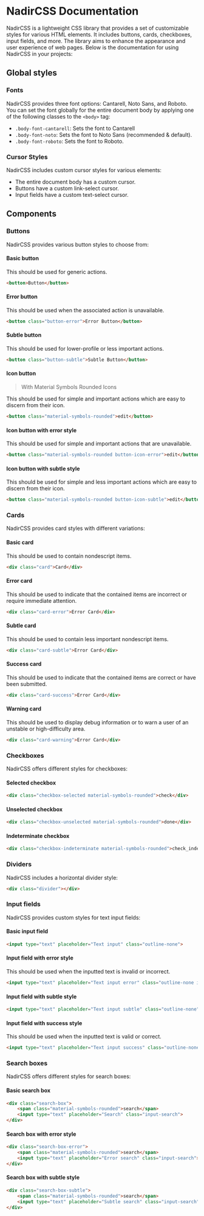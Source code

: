 # NadirCSS Documentation

NadirCSS is a lightweight CSS library that provides a set of customizable styles for various HTML elements. It includes buttons, cards, checkboxes, input fields, and more. The library aims to enhance the appearance and user experience of web pages. Below is the documentation for using NadirCSS in your projects:

## Global styles
### Fonts
NadirCSS provides three font options: Cantarell, Noto Sans, and Roboto. You can set the font globally for the entire document body by applying one of the following classes to the `<body>` tag:
* `.body-font-cantarell`: Sets the font to Cantarell
* `.body-font-noto`: Sets the font to Noto Sans (recommended & default).
* `.body-font-roboto`: Sets the font to Roboto.

### Cursor Styles
NadirCSS includes custom cursor styles for various elements:

* The entire document body has a custom cursor.
* Buttons have a custom link-select cursor.
* Input fields have a custom text-select cursor.

## Components
### Buttons
NadirCSS provides various button styles to choose from:

#### Basic button
This should be used for generic actions.
```html
<button>Button</button>
```

#### Error button
This should be used when the associated action is unavailable.
```html
<button class="button-error">Error Button</button>
```

#### Subtle button
This should be used for lower-profile or less important actions.
```html
<button class="button-subtle">Subtle Button</button>
```

#### Icon button
> With Material Symbols Rounded Icons

This should be used for simple and important actions which are easy to discern from their icon.

```html
<button class="material-symbols-rounded">edit</button>
```

#### Icon button with error style
This should be used for simple and important actions that are unavailable.
```html
<button class="material-symbols-rounded button-icon-error">edit</button>
```

#### Icon button with subtle style
This should be used for simple and less important actions which are easy to discern from their icon.
```html
<button class="material-symbols-rounded button-icon-subtle">edit</button>
```

### Cards
NadirCSS provides card styles with different variations:

#### Basic card
This should be used to contain nondescript items.
```html
<div class="card">Card</div>
```

#### Error card
This should be used to indicate that the contained items are incorrect or require immediate attention.
```html
<div class="card-error">Error Card</div>
```

#### Subtle card
This should be used to contain less important nondescript items.
```html
<div class="card-subtle">Error Card</div>
```

#### Success card
This should be used to indicate that the contained items are correct or have been submitted.
```html
<div class="card-success">Error Card</div>
```

#### Warning card
This should be used to display debug information or to warn a user of an unstable or high-difficulty area.
```html
<div class="card-warning">Error Card</div>
```

### Checkboxes
NadirCSS offers different styles for checkboxes:

#### Selected checkbox
```html
<div class="checkbox-selected material-symbols-rounded">check</div>
```

#### Unselected checkbox
```html
<div class="checkbox-unselected material-symbols-rounded">done</div>
```

#### Indeterminate checkbox
```html
<div class="checkbox-indeterminate material-symbols-rounded">check_indeterminate_small</div>
```

### Dividers
NadirCSS includes a horizontal divider style:
```html
<div class="divider"></div>
```

### Input fields
NadirCSS provides custom styles for text input fields:

#### Basic input field
```html
<input type="text" placeholder="Text input" class="outline-none">
```

#### Input field with error style
This should be used when the inputted text is invalid or incorrect.
```html
<input type="text" placeholder="Text input error" class="outline-none input-error">
```

#### Input field with subtle style
```html
<input type="text" placeholder="Text input subtle" class="outline-none">
```

#### Input field with success style
This should be used when the inputted text is valid or correct.
```html
<input type="text" placeholder="Text input success" class="outline-none input-success">
```

### Search boxes
NadirCSS offers different styles for search boxes:

#### Basic search box
```html
<div class="search-box">
    <span class="material-symbols-rounded">search</span>
    <input type="text" placeholder="Search" class="input-search">
</div>
```

#### Search box with error style
```html
<div class="search-box-error">
    <span class="material-symbols-rounded">search</span>
    <input type="text" placeholder="Error search" class="input-search">
</div>
```

#### Search box with subtle style
```html
<div class="search-box-subtle">
    <span class="material-symbols-rounded">search</span>
    <input type="text" placeholder="Subtle search" class="input-search">
</div>
```

